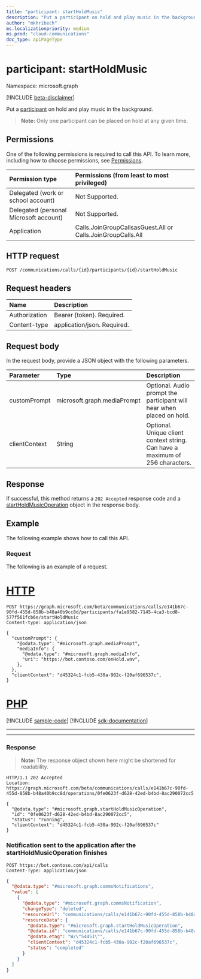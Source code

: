 ```yaml
---
title: "participant: startHoldMusic"
description: "Put a participant on hold and play music in the background."
author: "mkhribech"
ms.localizationpriority: medium
ms.prod: "cloud-communications"
doc_type: apiPageType
---
```


# participant: startHoldMusic

Namespace: microsoft.graph

[!INCLUDE [beta-disclaimer](../../includes/beta-disclaimer.md)]

Put a [participant](../resources/participant.md) on hold and play music in the background.
 
> **Note:** Only one participant can be placed on hold at any given time.

## Permissions
One of the following permissions is required to call this API. To learn more, including how to choose permissions, see [Permissions](/graph/permissions-reference).

| Permission type                        | Permissions (from least to most privileged) |
|:---------------------------------------|:--------------------------------------------|
| Delegated (work or school account)     | Not Supported.                               |
| Delegated (personal Microsoft account) | Not Supported.                               |
| Application                            | Calls.JoinGroupCallsasGuest.All or Calls.JoinGroupCalls.All |

## HTTP request
<!-- { "blockType": "ignored" } -->
```http
POST /communications/calls/{id}/participants/{id}/startHoldMusic
```

## Request headers
| Name          | Description               |
|:--------------|:--------------------------|
| Authorization | Bearer {token}. Required. |
| Content-type | application/json. Required. |

## Request body
In the request body, provide a JSON object with the following parameters.

| Parameter      | Type    |Description|
|:---------------|:--------|:----------|
|customPrompt|microsoft.graph.mediaPrompt|Optional. Audio prompt the participant will hear when placed on hold.|
|clientContext|String|Optional. Unique client context string. Can have a maximum of 256 characters.|

## Response
If successful, this method returns a `202 Accepted` response code and a [startHoldMusicOperation](../resources/startholdmusicoperation.md) object in the response body.

## Example
The following example shows how to call this API.

### Request
The following is an example of a request.



# [HTTP](#tab/http)
<!-- { 
  "blockType": "request", 
  "name": "participant-startHoldMusic" 
}-->
```http
POST https://graph.microsoft.com/beta/communications/calls/e141b67c-90fd-455d-858b-b48a40b9cc8d/participants/fa1e9582-7145-4ca3-bcd8-577f561fcb6e/startHoldMusic
Content-type: application/json

{
  "customPrompt": {
    "@odata.type": "#microsoft.graph.mediaPrompt",
    "mediaInfo": {
      "@odata.type": "#microsoft.graph.mediaInfo",
      "uri": "https://bot.contoso.com/onHold.wav",
    },
  },
  "clientContext": "d45324c1-fcb5-430a-902c-f20af696537c",
}
```

# [PHP](#tab/php)
[!INCLUDE [sample-code](../includes/snippets/php/participant-startholdmusic-php-snippets.md)]
[!INCLUDE [sdk-documentation](../includes/snippets/snippets-sdk-documentation-link.md)]

---


---


### Response

> **Note:** The response object shown here might be shortened for readability. 
 
<!-- { 
  "blockType": "response", 
  "truncated": true, 
  "@odata.type": "microsoft.graph.startHoldMusicOperation" 
} --> 
```http
HTTP/1.1 202 Accepted
Location: https://graph.microsoft.com/beta/communications/calls/e141b67c-90fd-455d-858b-b48a40b9cc8d/operations/0fe0623f-d628-42ed-b4bd-8ac290072cc5

{
  "@odata.type": "#microsoft.graph.startHoldMusicOperation",
  "id": "0fe0623f-d628-42ed-b4bd-8ac290072cc5",
  "status": "running",
  "clientContext": "d45324c1-fcb5-430a-902c-f20af696537c"
}
```

### Notification sent to the application after the startHoldMusicOperation finishes

```http
POST https://bot.contoso.com/api/calls
Content-Type: application/json
```

<!-- {
  "blockType": "example",
  "@odata.type": "microsoft.graph.commsNotifications"
}-->
```json
{
  "@odata.type": "#microsoft.graph.commsNotifications",
  "value": [
    {
      "@odata.type": "#microsoft.graph.commsNotification",
      "changeType": "deleted",
      "resourceUrl": "communications/calls/e141b67c-90fd-455d-858b-b48a40b9cc8d/operations/0fe0623f-d628-42ed-b4bd-8ac290072cc5",
      "resourceData": {
        "@odata.type": "#microsoft.graph.startHoldMusicOperation",
        "@odata.id": "communications/calls/e141b67c-90fd-455d-858b-b48a40b9cc8d/operations/0fe0623f-d628-42ed-b4bd-8ac290072cc5",
        "@odata.etag": "W/\"54451\"",
        "clientContext": "d45324c1-fcb5-430a-902c-f20af696537c",
        "status": "completed"
      }
    }
  ]
}
```
